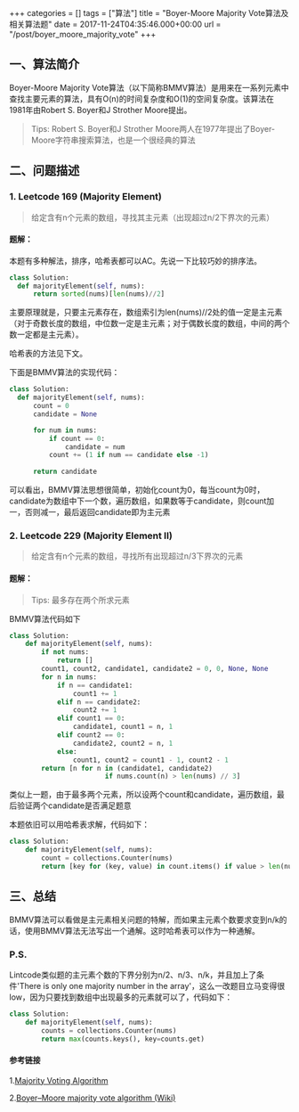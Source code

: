 +++
categories = []
tags = ["算法"]
title = "Boyer-Moore Majority Vote算法及相关算法题"
date =  2017-11-24T04:35:46.000+00:00
url = "/post/boyer_moore_majority_vote"
+++
## 一、算法简介

Boyer-Moore Majority Vote算法（以下简称BMMV算法）是用来在一系列元素中查找主要元素的算法，具有O(n)的时间复杂度和O(1)的空间复杂度。该算法在1981年由Robert S. Boyer和J Strother Moore提出。

> Tips: Robert S. Boyer和J Strother Moore两人在1977年提出了Boyer-Moore字符串搜索算法，也是一个很经典的算法

## 二、问题描述

### 1. Leetcode 169 (Majority Element)

> 给定含有n个元素的数组，寻找其主元素（出现超过n/2下界次的元素）

#### **题解：**

本题有多种解法，排序，哈希表都可以AC。先说一下比较巧妙的排序法。

```python
class Solution:
  def majorityElement(self, nums):
      return sorted(nums)[len(nums)//2]
```

主要原理就是，只要主元素存在，数组索引为len(nums)//2处的值一定是主元素（对于奇数长度的数组，中位数一定是主元素；对于偶数长度的数组，中间的两个数一定都是主元素）。

哈希表的方法见下文。

下面是BMMV算法的实现代码：

```python
class Solution:
  def majorityElement(self, nums):
      count = 0
      candidate = None

      for num in nums:
          if count == 0:
              candidate = num
          count += (1 if num == candidate else -1)
            
      return candidate
```

可以看出，BMMV算法思想很简单，初始化count为0，每当count为0时，candidate为数组中下一个数，遍历数组，如果数等于candidate，则count加一，否则减一，最后返回candidate即为主元素

### 2. Leetcode 229 (Majority Element II)

> 给定含有n个元素的数组，寻找所有出现超过n/3下界次的元素

#### **题解：**

> Tips: 最多存在两个所求元素

BMMV算法代码如下

```python
class Solution:
    def majorityElement(self, nums):
        if not nums:
            return []
        count1, count2, candidate1, candidate2 = 0, 0, None, None
        for n in nums:
            if n == candidate1:
                count1 += 1
            elif n == candidate2:
                count2 += 1
            elif count1 == 0:
                candidate1, count1 = n, 1
            elif count2 == 0:
                candidate2, count2 = n, 1
            else:
                count1, count2 = count1 - 1, count2 - 1
        return [n for n in (candidate1, candidate2)
                        if nums.count(n) > len(nums) // 3]
```

类似上一题，由于最多两个元素，所以设两个count和candidate，遍历数组，最后验证两个candidate是否满足题意

本题依旧可以用哈希表求解，代码如下：

```python
class Solution:
    def majorityElement(self, nums):
        count = collections.Counter(nums)
        return [key for (key, value) in count.items() if value > len(nums) // 3]
```

## 三、总结

BMMV算法可以看做是主元素相关问题的特解，而如果主元素个数要求变到n/k的话，使用BMMV算法无法写出一个通解。这时哈希表可以作为一种通解。

### P.S.

Lintcode类似题的主元素个数的下界分别为n/2、n/3、n/k，并且加上了条件'There is only one majority number in the array'，这么一改题目立马变得很low，因为只要找到数组中出现最多的元素就可以了，代码如下：

```python
class Solution:
    def majorityElement(self, nums):
        counts = collections.Counter(nums)
        return max(counts.keys(), key=counts.get)
```

#### 参考链接

1\.[Majority Voting Algorithm](https://gregable.com/2013/10/majority-vote-algorithm-find-majority.html)

2\.[Boyer–Moore majority vote algorithm (Wiki)](https://en.wikipedia.org/wiki/Boyer%E2%80%93Moore_majority_vote_algorithm)
